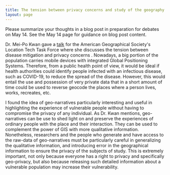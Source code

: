 ```yaml
---
title: The tension between privacy concerns and study of the geography infectious diseases
layout: page
---
```

Please summarize your thoughts in a blog post in preparation for debates on May 14. See the May 14 page for guidance on blog post content.

Dr. Mei-Po Kwan gave a [talk](https://www.youtube.com/watch?v=hDpa3c5ljsA) for the American Geographical Society's Location Tech Task Force where she discusses the tension between disease mitigation and privacy concerns . Nowadays, a big portion of the population carries mobile devices with integrated Global Positioning Systems. Therefore, from a public health point of view, it would be ideal if health authorities could identify people infected with an infectious disease, such as COVID-19, to reduce the spread of the disease. However, this would entail the use and possession of very private data that in a short amount of time could be used to reverse geocode the places where a person lives, works, recreates, etc.

I found the idea of geo-narratives particularly interesting and useful in highlighting the experience of vulnerable people without having to compromise the privacy of any individual. As Dr. Kwan mentions, geo-narratives can be use to shed light on and preserve the experiences of ordinary people with the place and their interaction. They can be used to complement the power of GIS with more qualitative information. Nonetheless, researchers and the people who generate and have access to the raw-data of geo-narratives must be particularly careful in generalizing the qualitative information, and introducing error in the geographical information to ensure the privacy of the subjects of study. This is extremely important, not only because everyone has a right to privacy and specifically geo-privacy, but also because releasing such detailed information about a vulnerable population may increase their vulnerability.
